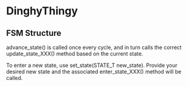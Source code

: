 # DinghyThingy

## FSM Structure

advance_state() is called once every cycle, and in turn calls the correct
update_state_XXX() method based on the current state.

To enter a new state, use set_state(STATE_T new_state).
Provide your desired new state and the associated enter_state_XXX() method
will be called.
